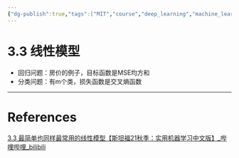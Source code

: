 ```yaml
---
{"dg-publish":true,"tags":["MIT","course","deep_learning","machine_learning"],"permalink":"/Inbox/study/人工智能/机器学习/MIT21秋课程/3.3 线性模型/","dgPassFrontmatter":true}
---
```





# 3.3 线性模型
- 回归问题：房价的例子，目标函数是MSE均方和
- 分类问题：有m个类，损失函数是交叉熵函数

---
# References
[3.3 最简单也同样最常用的线性模型【斯坦福21秋季：实用机器学习中文版】_哔哩哔哩_bilibili](https://www.bilibili.com/video/BV1eh411b7ZW?spm_id_from=333.788.videopod.sections&vd_source=73a67190a2e14f51c71c0fa447f094aa)